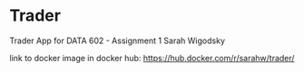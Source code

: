 # Trader
Trader App for DATA 602 - Assignment 1
Sarah Wigodsky

link to docker image in docker hub:
https://hub.docker.com/r/sarahw/trader/
